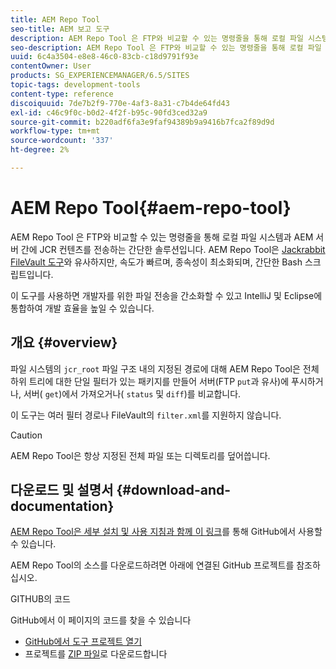 ```yaml
---
title: AEM Repo Tool
seo-title: AEM 보고 도구
description: AEM Repo Tool 은 FTP와 비교할 수 있는 명령줄을 통해 로컬 파일 시스템과 AEM 서버 간에 JCR 컨텐츠를 전송하는 간단한 솔루션입니다. AEM Repo Tool은 Jackrabbit FileVault 도구와 유사하지만 더 빨라지고, 최소한의 종속성과 간단한 Bash 스크립트입니다.
seo-description: AEM Repo Tool 은 FTP와 비교할 수 있는 명령줄을 통해 로컬 파일 시스템과 AEM 서버 간에 JCR 컨텐츠를 전송하는 간단한 솔루션입니다. AEM Repo Tool은 Jackrabbit FileVault 도구와 유사하지만 더 빨라지고, 최소한의 종속성과 간단한 Bash 스크립트입니다.
uuid: 6c4a3504-e8e8-46c0-83cb-c18d9791f93e
contentOwner: User
products: SG_EXPERIENCEMANAGER/6.5/SITES
topic-tags: development-tools
content-type: reference
discoiquuid: 7de7b2f9-770e-4af3-8a31-c7b4de64fd43
exl-id: c46c9f0c-b0d2-4f2f-b95c-90fd3ced32a9
source-git-commit: b220adf6fa3e9faf94389b9a9416b7fca2f89d9d
workflow-type: tm+mt
source-wordcount: '337'
ht-degree: 2%

---
```


# AEM Repo Tool{#aem-repo-tool}

AEM Repo Tool 은 FTP와 비교할 수 있는 명령줄을 통해 로컬 파일 시스템과 AEM 서버 간에 JCR 컨텐츠를 전송하는 간단한 솔루션입니다. AEM Repo Tool은 [Jackrabbit FileVault 도구](/help/sites-developing/ht-vlttool.md)와 유사하지만, 속도가 빠르며, 종속성이 최소화되며, 간단한 Bash 스크립트입니다.

이 도구를 사용하면 개발자를 위한 파일 전송을 간소화할 수 있고 IntelliJ 및 Eclipse에 통합하여 개발 효율을 높일 수 있습니다.

## 개요 {#overview}

파일 시스템의 `jcr_root` 파일 구조 내의 지정된 경로에 대해 AEM Repo Tool은 전체 하위 트리에 대한 단일 필터가 있는 패키지를 만들어 서버(FTP `put`과 유사)에 푸시하거나, 서버( `get`)에서 가져오거나( `status` 및 `diff`)를 비교합니다.

이 도구는 여러 필터 경로나 FileVault의 `filter.xml`를 지원하지 않습니다.

>[!CAUTION]
>
>AEM Repo Tool은 항상 지정된 전체 파일 또는 디렉토리를 덮어씁니다.

## 다운로드 및 설명서 {#download-and-documentation}

[AEM Repo Tool은 세부 설치 및 사용 지침과 함께 이 링크](https://github.com/Adobe-Marketing-Cloud/tools/tree/master/repo)를 통해 GitHub에서 사용할 수 있습니다.

AEM Repo Tool의 소스를 다운로드하려면 아래에 연결된 GitHub 프로젝트를 참조하십시오.

GITHUB의 코드

GitHub에서 이 페이지의 코드를 찾을 수 있습니다

* [GitHub에서 도구 프로젝트 열기](https://github.com/Adobe-Marketing-Cloud/tools)
* 프로젝트를 [ZIP 파일](https://github.com/Adobe-Marketing-Cloud/tools/archive/master.zip)로 다운로드합니다
